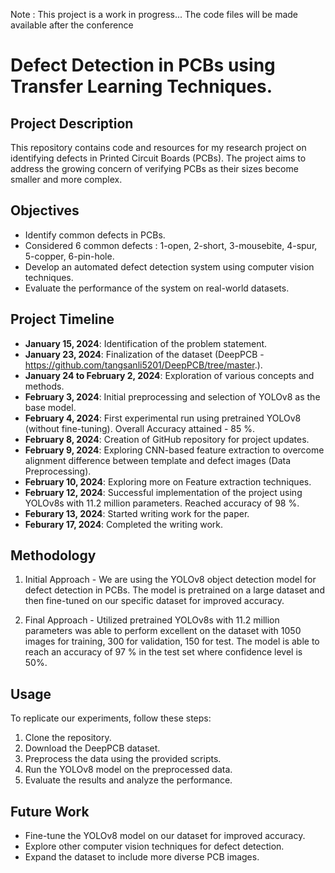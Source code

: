Note : This project is a work in progress...
The code files will be made available after the conference

# Defect Detection in PCBs using Transfer Learning Techniques.

## Project Description
This repository contains code and resources for my research project on identifying defects in Printed Circuit Boards (PCBs). The project aims to address the growing concern of verifying PCBs as their sizes become smaller and more complex.

## Objectives
- Identify common defects in PCBs.
- Considered 6 common defects : 1-open, 2-short, 3-mousebite, 4-spur, 5-copper, 6-pin-hole.
- Develop an automated defect detection system using computer vision techniques.
- Evaluate the performance of the system on real-world datasets.

## Project Timeline
- **January 15, 2024**: Identification of the problem statement.
- **January 23, 2024**: Finalization of the dataset (DeepPCB - https://github.com/tangsanli5201/DeepPCB/tree/master.).
- **January 24 to February 2, 2024**: Exploration of various concepts and methods.
- **February 3, 2024**: Initial preprocessing and selection of YOLOv8 as the base model.
- **February 4, 2024**: First experimental run using pretrained YOLOv8 (without fine-tuning).  Overall Accuracy attained - 85 %.
- **February 8, 2024**: Creation of GitHub repository for project updates.
- **February 9, 2024**: Exploring CNN-based feature extraction to overcome alignment difference between template and defect images (Data Preprocessing).
- **February 10, 2024**: Exploring more on Feature extraction techniques.
- **February 12, 2024**: Successful implementation of the project using YOLOv8s with 11.2 million parameters. Reached accuracy of 98 %.
- **Feburary 13, 2024**: Started writing work for the paper.
- **Feburary 17, 2024**: Completed the writing work.

## Methodology
1. Initial Approach - We are using the YOLOv8 object detection model for defect detection in PCBs. The model is pretrained on a large dataset and then fine-tuned on our specific dataset for improved accuracy.

2. Final Approach - Utilized pretrained YOLOv8s with 11.2 million parameters was able to perform excellent on the dataset with 1050 images for training, 300 for validation, 150 for test. The model is able to reach an accuracy of 97 % in the test set where confidence level is 50%.

## Usage
To replicate our experiments, follow these steps:
1. Clone the repository.
2. Download the DeepPCB dataset.
3. Preprocess the data using the provided scripts.
4. Run the YOLOv8 model on the preprocessed data.
5. Evaluate the results and analyze the performance.

## Future Work
- Fine-tune the YOLOv8 model on our dataset for improved accuracy.
- Explore other computer vision techniques for defect detection.
- Expand the dataset to include more diverse PCB images.
